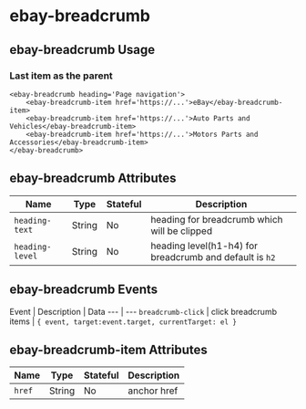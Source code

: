 # ebay-breadcrumb

## ebay-breadcrumb Usage
### Last item as the parent
```marko
<ebay-breadcrumb heading='Page navigation'>
    <ebay-breadcrumb-item href='https://...'>eBay</ebay-breadcrumb-item>
    <ebay-breadcrumb-item href='https://...'>Auto Parts and Vehicles</ebay-breadcrumb-item>
    <ebay-breadcrumb-item href='https://...'>Motors Parts and Accessories</ebay-breadcrumb-item>
</ebay-breadcrumb>
```
## ebay-breadcrumb Attributes

Name | Type | Stateful | Description
--- | --- | --- | ---
`heading-text` | String | No | heading for breadcrumb which will be clipped
`heading-level` | String | No | heading level(h1-h4) for breadcrumb and default is `h2`

## ebay-breadcrumb Events

Event | Description | Data
--- | ---
`breadcrumb-click` | click breadcrumb items | `{ event, target:event.target, currentTarget: el }`

## ebay-breadcrumb-item Attributes

Name | Type | Stateful | Description
--- | --- | --- | ---
`href` | String | No | anchor href